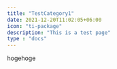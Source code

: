 ```yaml
---
title: "TestCategory1"
date: 2021-12-20T11:02:05+06:00
icon: "ti-package"
description: "This is a test page"
type : "docs"
---
```


hogehoge
